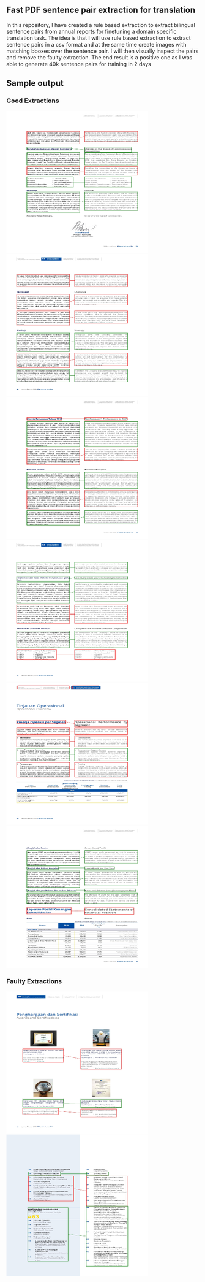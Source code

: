 ## Fast PDF sentence pair extraction for translation
In this repository, I have created a rule based extraction to extract bilingual sentence pairs from annual reports for finetuning a domain specific translation task. The idea is that I will use rule based extraction to extract sentence pairs in a csv format and at the same time create images with matching bboxes over the sentence pair. I will then visually inspect the pairs and remove the faulty extraction. The end result is a positive one as I was able to generate 40k sentence pairs for training in 2 days

## Sample output
### Good Extractions
<p align="left">
<img src="assets\sample_1.jpg" height="370px" width="370px">
<img src="assets\sample_2.jpg" height="370px" width="370px">
<img src="assets\sample_3.jpg" height="370px" width="370px">
<img src="assets\sample_4.jpg" height="370px" width="370px">
<img src="assets\sample_5.jpg" height="370px" width="370px">
<img src="assets\sample_6.jpg" height="370px" width="370px">
<p>

### Faulty Extractions
<p align="left">
<img src="assets\sample_7.jpg" height="370px" width="370px">
<img src="assets\sample_8.jpg" height="370px" width="370px">
<p>



